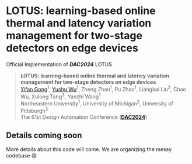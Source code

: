 # LOTUS: learning-based online thermal and latency variation management for two-stage detectors on edge devices

Official Implementation of ***DAC2024*** LOTUS


> **LOTUS: learning-based online thermal and latency variation management for two-stage detectors on edge devices**   
> [Yifan Gong](https://yifanfanfanfan.github.io)<sup>1</sup>, [Yushu Wu](https://scholar.google.com/citations?user=3hEDsFYAAAAJ&hl=en)<sup>1</sup>, Zheng Zhan<sup>1</sup>, Pu Zhao<sup>1</sup>, Liangkai Liu<sup>2</sup>, Chao Wu, Xulong Tang<sup>3</sup>, Yanzhi Wang<sup>1</sup>  
> Northeastern University<sup>1</sup>, University of Michigan<sup>2</sup>, University of Pittsburgh<sup>3</sup>  
> The 61st Design Automation Conference ([**DAC2024**](https://www.dac.com))


## Details coming soon
More details about this code will come.
We are organizing the messy codebase :smile: